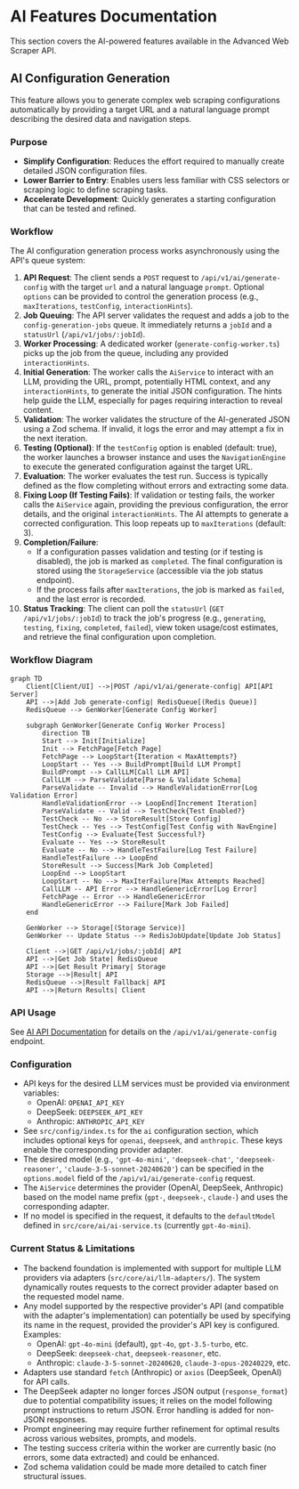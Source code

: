 # AI Features Documentation

This section covers the AI-powered features available in the Advanced Web Scraper API.

## AI Configuration Generation

This feature allows you to generate complex web scraping configurations automatically by providing a target URL and a natural language prompt describing the desired data and navigation steps.

### Purpose

- **Simplify Configuration**: Reduces the effort required to manually create detailed JSON configuration files.
- **Lower Barrier to Entry**: Enables users less familiar with CSS selectors or scraping logic to define scraping tasks.
- **Accelerate Development**: Quickly generates a starting configuration that can be tested and refined.

### Workflow

The AI configuration generation process works asynchronously using the API's queue system:

1.  **API Request**: The client sends a `POST` request to `/api/v1/ai/generate-config` with the target `url` and a natural language `prompt`. Optional `options` can be provided to control the generation process (e.g., `maxIterations`, `testConfig`, `interactionHints`).
2.  **Job Queuing**: The API server validates the request and adds a job to the `config-generation-jobs` queue. It immediately returns a `jobId` and a `statusUrl` (`/api/v1/jobs/:jobId`).
3.  **Worker Processing**: A dedicated worker (`generate-config-worker.ts`) picks up the job from the queue, including any provided `interactionHints`.
4.  **Initial Generation**: The worker calls the `AiService` to interact with an LLM, providing the URL, prompt, potentially HTML context, and any `interactionHints`, to generate the initial JSON configuration. The hints help guide the LLM, especially for pages requiring interaction to reveal content.
5.  **Validation**: The worker validates the structure of the AI-generated JSON using a Zod schema. If invalid, it logs the error and may attempt a fix in the next iteration.
6.  **Testing (Optional)**: If the `testConfig` option is enabled (default: true), the worker launches a browser instance and uses the `NavigationEngine` to execute the generated configuration against the target URL.
7.  **Evaluation**: The worker evaluates the test run. Success is typically defined as the flow completing without errors and extracting some data.
8.  **Fixing Loop (If Testing Fails)**: If validation or testing fails, the worker calls the `AiService` again, providing the previous configuration, the error details, and the original `interactionHints`. The AI attempts to generate a corrected configuration. This loop repeats up to `maxIterations` (default: 3).
9.  **Completion/Failure**:
    *   If a configuration passes validation and testing (or if testing is disabled), the job is marked as `completed`. The final configuration is stored using the `StorageService` (accessible via the job status endpoint).
    *   If the process fails after `maxIterations`, the job is marked as `failed`, and the last error is recorded.
10. **Status Tracking**: The client can poll the `statusUrl` (`GET /api/v1/jobs/:jobId`) to track the job's progress (e.g., `generating`, `testing`, `fixing`, `completed`, `failed`), view token usage/cost estimates, and retrieve the final configuration upon completion.

### Workflow Diagram

```mermaid
graph TD
    Client[Client/UI] -->|POST /api/v1/ai/generate-config| API[API Server]
    API -->|Add Job generate-config| RedisQueue[(Redis Queue)]
    RedisQueue --> GenWorker[Generate Config Worker]

    subgraph GenWorker[Generate Config Worker Process]
        direction TB
        Start --> Init[Initialize]
        Init --> FetchPage[Fetch Page]
        FetchPage --> LoopStart{Iteration < MaxAttempts?}
        LoopStart -- Yes --> BuildPrompt[Build LLM Prompt]
        BuildPrompt --> CallLLM[Call LLM API]
        CallLLM --> ParseValidate[Parse & Validate Schema]
        ParseValidate -- Invalid --> HandleValidationError[Log Validation Error]
        HandleValidationError --> LoopEnd[Increment Iteration]
        ParseValidate -- Valid --> TestCheck{Test Enabled?}
        TestCheck -- No --> StoreResult[Store Config]
        TestCheck -- Yes --> TestConfig[Test Config with NavEngine]
        TestConfig --> Evaluate{Test Successful?}
        Evaluate -- Yes --> StoreResult
        Evaluate -- No --> HandleTestFailure[Log Test Failure]
        HandleTestFailure --> LoopEnd
        StoreResult --> Success[Mark Job Completed]
        LoopEnd --> LoopStart
        LoopStart -- No --> MaxIterFailure[Max Attempts Reached]
        CallLLM -- API Error --> HandleGenericError[Log Error]
        FetchPage -- Error --> HandleGenericError
        HandleGenericError --> Failure[Mark Job Failed]
    end

    GenWorker --> Storage[(Storage Service)]
    GenWorker -- Update Status --> RedisJobUpdate[Update Job Status]

    Client -->|GET /api/v1/jobs/:jobId| API
    API -->|Get Job State| RedisQueue
    API -->|Get Result Primary| Storage
    Storage -->|Result| API
    RedisQueue -->|Result Fallback| API
    API -->|Return Results| Client
```

### API Usage

See [AI API Documentation](../api/ai-api.md) for details on the `/api/v1/ai/generate-config` endpoint.

### Configuration

- API keys for the desired LLM services must be provided via environment variables:
    - OpenAI: `OPENAI_API_KEY`
    - DeepSeek: `DEEPSEEK_API_KEY`
    - Anthropic: `ANTHROPIC_API_KEY`
- See `src/config/index.ts` for the `ai` configuration section, which includes optional keys for `openai`, `deepseek`, and `anthropic`. These keys enable the corresponding provider adapter.
- The desired model (e.g., `'gpt-4o-mini'`, `'deepseek-chat'`, `'deepseek-reasoner'`, `'claude-3-5-sonnet-20240620'`) can be specified in the `options.model` field of the `/api/v1/ai/generate-config` request.
- The `AiService` determines the provider (OpenAI, DeepSeek, Anthropic) based on the model name prefix (`gpt-`, `deepseek-`, `claude-`) and uses the corresponding adapter.
- If no model is specified in the request, it defaults to the `defaultModel` defined in `src/core/ai/ai-service.ts` (currently `gpt-4o-mini`).

### Current Status & Limitations

- The backend foundation is implemented with support for multiple LLM providers via adapters (`src/core/ai/llm-adapters/`). The system dynamically routes requests to the correct provider adapter based on the requested model name.
- Any model supported by the respective provider's API (and compatible with the adapter's implementation) can potentially be used by specifying its name in the request, provided the provider's API key is configured. Examples:
    - OpenAI: `gpt-4o-mini` (default), `gpt-4o`, `gpt-3.5-turbo`, etc.
    - DeepSeek: `deepseek-chat`, `deepseek-reasoner`, etc.
    - Anthropic: `claude-3-5-sonnet-20240620`, `claude-3-opus-20240229`, etc.
- Adapters use standard `fetch` (Anthropic) or `axios` (DeepSeek, OpenAI) for API calls.
- The DeepSeek adapter no longer forces JSON output (`response_format`) due to potential compatibility issues; it relies on the model following prompt instructions to return JSON. Error handling is added for non-JSON responses.
- Prompt engineering may require further refinement for optimal results across various websites, prompts, and models.
- The testing success criteria within the worker are currently basic (no errors, some data extracted) and could be enhanced.
- Zod schema validation could be made more detailed to catch finer structural issues.
